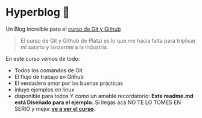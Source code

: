 # Hyperblog 💚
Un Blog increíble para el [curso de Git y Github](http://https://platzi.com/cursos/git-github/ "curso de Git y Github")
>El curso de Git y Github de Platzi es lo que me hacía falta para triplicar mi salario y lanzarme a la industria.

En este curso vemos de todo:
- Todos los comandos de Git
- El flujo de trabajo en Github
- El verdadero amor por las buenas prácticas
- inluye ejemplos en linux
- disponible para todos Y como un amable recordatorio: **Este readme.md está Diseñado para el ejemplo.** Si llegas acá NO TE LO TOMES EN SERIO y mejor [**ve a ver el curso**](http://https://platzi.com/cursos/git-github/ "ve a ver el curso").
